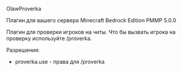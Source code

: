 OlawProverka

Плагин для вашего сервера Minecraft Bedrock Edition PMMP 5.0.0

Плагин для проверки игроков на читы. Что бы вызвать игрока на проверку используйте /proverka.

Разрешения:

 - proverka.use - права для /proverka
